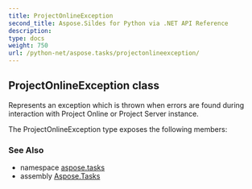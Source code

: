 ```yaml
---
title: ProjectOnlineException
second_title: Aspose.Sildes for Python via .NET API Reference
description: 
type: docs
weight: 750
url: /python-net/aspose.tasks/projectonlineexception/
---
```


## ProjectOnlineException class

Represents an exception which is thrown when errors are found during interaction with Project Online or Project Server instance.

The ProjectOnlineException type exposes the following members:

### See Also

* namespace [aspose.tasks](/tasks/python-net/aspose.tasks/)
* assembly [Aspose.Tasks](/tasks/python-net/)

